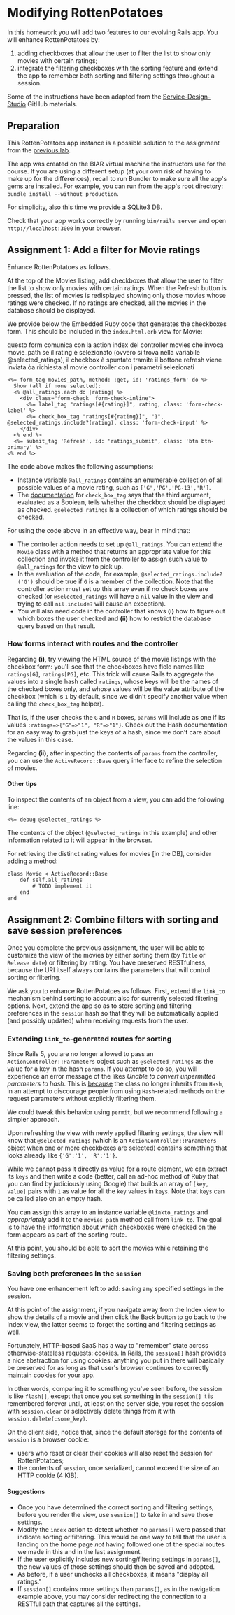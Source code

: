 Modifying RottenPotatoes
========================

In this homework you will add two features to our evolving Rails app. You will enhance RottenPotatoes by:
1. adding checkboxes that allow the user to filter the list to show only movies with certain ratings;
2. integrate the filtering checkboxes with the sorting feature and extend the app to remember both sorting and filtering settings throughout a session.

Some of the instructions have been adapted from the [Service-Design-Studio](https://github.com/Service-Design-Studio/hw-rails-intro/) GitHub materials.

## Preparation
This RottenPotatoes app instance is a possible solution to the assignment from the [previous lab](../rails-sort-index/README.md).

The app was created on the BIAR virtual machine the instructors use for the course. If you are using a different setup (at your own risk of having to make up for the differences), recall to run Bundler to make sure all the app's gems are installed. For example, you can run from the app's root directory: `bundle install --without production`.

For simplicity, also this time we provide a SQLite3 DB.

Check that your app works correctly by running `bin/rails server` and open `http://localhost:3000` in your browser.

## Assignment 1: Add a filter for Movie ratings

Enhance RottenPotatoes as follows.

At the top of the Movies listing, add checkboxes that allow the user to filter the list to show only movies with certain ratings. When the Refresh button is pressed, the list of movies is redisplayed showing only those movies whose ratings were checked. If no ratings are checked, all the movies in the database should be displayed.

We provide below the Embedded Ruby code that generates the checkboxes form. This should be included in the `index.html.erb` view for Movie:

questo form comunica con la action index del controller movies che invoca movie_path
se il rating è selezionato (ovvero si trova nella variabile @selected_ratings), il checkbox è spuntato
tramite il bottone refresh viene inviata òa richiesta al movie controller con i parametri selezionati

```
<%= form_tag movies_path, method: :get, id: 'ratings_form' do %>
  Show (all if none selected):
  <% @all_ratings.each do |rating| %>
    <div class="form-check  form-check-inline">
      <%= label_tag "ratings[#{rating}]", rating, class: 'form-check-label' %>
      <%= check_box_tag "ratings[#{rating}]", "1",  @selected_ratings.include?(rating), class: 'form-check-input' %>
    </div>
  <% end %>
  <%= submit_tag 'Refresh', id: 'ratings_submit', class: 'btn btn-primary' %>
<% end %>
```

The code above makes the following assumptions:
* Instance variable `@all_ratings` contains an enumerable collection of all possible values of a movie rating, such as `['G','PG','PG-13','R']`.
* The [documentation](https://api.rubyonrails.org/v6.1/classes/ActionView/Helpers/FormTagHelper.html#method-i-check_box_tag) for `check_box_tag` says that the third argument, evaluated as a Boolean, tells whether the checkbox should be displayed as checked. `@selected_ratings` is a collection of which ratings should be checked.

For using the code above in an effective way, bear in mind that:
* The controller action needs to set up `@all_ratings`. You can extend the `Movie` class with a method that returns an appropriate value for this collection and invoke it from the controller to assign such value to `@all_ratings` for the view to pick up.
* In the evaluation of the code, for example, `@selected_ratings.include?('G')` should be true if `G` is a member of the collection. Note that the controller action must set up this array even if no check boxes are checked (or `@selected_ratings` will have a `nil` value in the view and trying to call `nil.include?` will cause an exception).
* You will also need code in the controller that knows **(i)** how to figure out which boxes the user checked and **(ii)** how to restrict the database query based on that result.

### How forms interact with routes and the controller

Regarding **(i)**, try viewing the HTML source of the movie listings with the checkbox form: you'll see that the checkboxes have field names like `ratings[G]`, `ratings[PG]`, etc. This trick will cause Rails to aggregate the values into a single hash called `ratings`, whose keys will be the names of the checked boxes only, and whose values will be the value attribute of the checkbox (which is `1` by default, since we didn't specify another value when calling the `check_box_tag` helper).

That is, if the user checks the `G` and `R` boxes, `params` will include as one if its values `:ratings=>{"G"=>"1", "R"=>"1"}`. Check out the Hash documentation for an easy way to grab just the keys of a hash, since we don't care about the values in this case.

Regarding **(ii)**, after inspecting the contents of `params` from the controller, you can use the `ActiveRecord::Base` query interface to refine the selection of movies.

#### Other tips

To inspect the contents of an object from a view, you can add the following line:

```
<%= debug @selected_ratings %>
```

The contents of the object (`@selected_ratings` in this example) and other information related to it will appear in the browser.

For retrieving the distinct rating values for movies [in the DB], consider adding a method:

```
class Movie < ActiveRecord::Base
    def self.all_ratings
        # TODO implement it
    end
end
```

## Assignment 2: Combine filters with sorting and save session preferences

Once you complete the previous assignment, the user will be able to customize the view of the movies by either sorting them (by `Title` or `Release date`) or filtering by rating. You have preserved RESTfulness, because the URI itself always contains the parameters that will control sorting or filtering.

We ask you to enhance RottenPotatoes as follows. First, extend the `link_to` mechanism behind sorting to account also for currently selected filtering options. Next, extend the app so as to store sorting and filtering preferences in the `session` hash so that they will be automatically applied (and possibly updated) when receiving requests from the user.

### Extending `link_to`-generated routes for sorting
Since Rails 5, you are no longer allowed to pass an `ActionController::Parameters` object such as `@selected_ratings` as the value for a key in the hash `params`. If you attempt to do so, you will experience an error message of the likes *Unable to convert unpermitted parameters to hash*. This is [because](https://stackoverflow.com/a/46029524) the class no longer inherits from `Hash`, in an attempt to discourage people from using `Hash`-related methods on the request parameters without explicitly filtering them.

We could tweak this behavior using `permit`, but we recommend following a simpler approach.

Upon refreshing the view with newly applied filtering settings, the view will know that `@selected_ratings` (which is an `ActionController::Parameters` object when one or more checkboxes are selected) contains something that looks already like `{'G':'1', 'R':'1'}`.

While we cannot pass it directly as value for a route element, we can extract its `keys` and then write a code (better, call an ad-hoc method of Ruby that you can find by judiciously using Google) that builds an array of `[key, value]` pairs with `1` as value for all the `key` values in `keys`. Note that `keys` can be called also on an empty hash.

You can assign this array to an instance variable `@linkto_ratings` and *appropriately* add it to the `movies_path` method call from `link_to`. The goal is to have the information about which checkboxes were checked on the form appears as part of the sorting route.

At this point, you should be able to sort the movies while retaining the filtering settings.



### Saving both preferences in the `session`

You have one enhancement left to add: saving any specified settings in the session.

At this point of the assignment, if you navigate away from the Index view to show the details of a movie and then click the Back button to go back to the Index view, the latter seems to forget the sorting and filtering settings as well.

Fortunately, HTTP-based SaaS has a way to "remember" state across otherwise-stateless requests: cookies.  In Rails, the `session[]` hash provides a nice abstraction for using cookies: anything you put in there will basically be preserved for as long as that user's browser continues to correctly maintain cookies for your app.

In other words, comparing it to something you've seen before, the session is like `flash[]`, except that once you set something in the `session[]` it is remembered forever until, at least on the server side, you reset the session with `session.clear` or selectively delete things from it with `session.delete(:some_key)`.

On the client side, notice that, since the default storage for the contents of `session` is a browser cookie:
* users who reset or clear their cookies will also reset the session for RottenPotatoes;
* the contents of `session`, once serialized, cannot exceed the size of an HTTP cookie (4 KiB).

#### Suggestions
* Once you have determined the correct sorting and filtering settings, before you render the view, use `session[]` to take in and save those settings.
* Modify the `index` action to detect whether no `params[]` were passed that indicate sorting or filtering. This would be one way to tell that the user is landing on the home page *not* having followed one of the special routes we made in this and in the last assignment.
* If the user explicitly includes new sorting/filtering settings in `params[]`, the new values of those settings should then be saved and adopted.
* As before, if a user unchecks all checkboxes, it means "display all ratings."
* If `session[]` contains more settings than `params[]`, as in the navigation example above, you may consider redirecting the connection to a RESTful path that captures all the settings.
